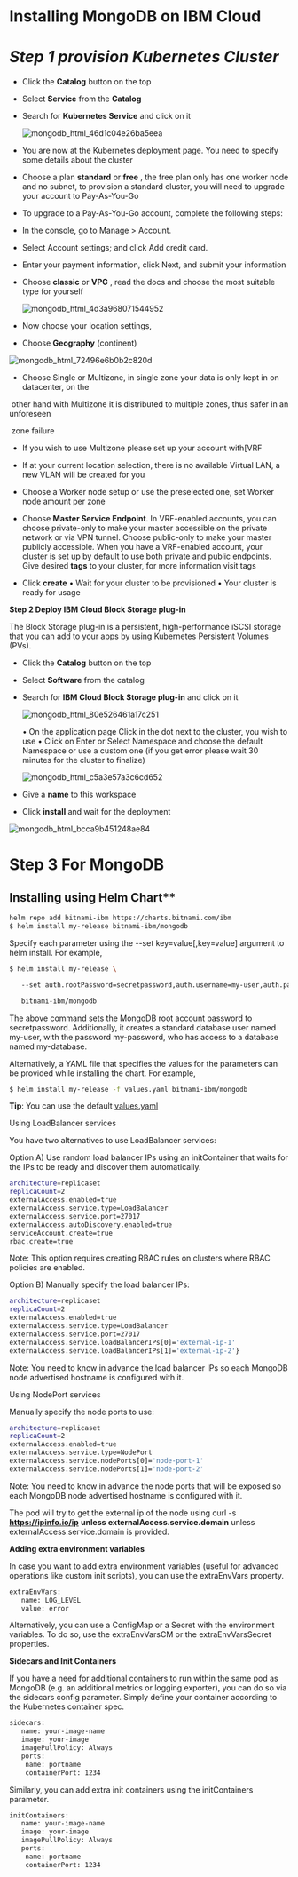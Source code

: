 # Installing MongoDB on IBM Cloud

# *Step 1 provision Kubernetes Cluster* 

- Click the **Catalog** button on the top

- Select **Service** from the **Catalog**

- Search for **Kubernetes Service** and click on it

  ![mongodb_html_46d1c04e26ba5eea](https://user-images.githubusercontent.com/5286796/106396731-ccf85780-642f-11eb-8c16-0713b80f4624.png)

- You are now at the Kubernetes deployment page. You need to specify some details about the cluster

- Choose a plan **standard** or **free** , the free plan only has one worker node and no subnet, to provision a standard cluster, you will need to upgrade your account to Pay-As-You-Go

- To upgrade to a Pay-As-You-Go account, complete the following steps:

- In the console, go to Manage > Account.

- Select Account settings; and click Add credit card.

- Enter your payment information, click Next, and submit your information

- Choose **classic** or **VPC** , read the docs and choose the most suitable type for yourself

  ![mongodb_html_4d3a968071544952](https://user-images.githubusercontent.com/5286796/106396730-cc5fc100-642f-11eb-805a-c92dce6532b3.png)

- Now choose your location settings,

- Choose **Geography** (continent)

![mongodb_html_72496e6b0b2c820d](https://user-images.githubusercontent.com/5286796/106396727-cb2e9400-642f-11eb-8791-bfb29ef4875c.png)

-   Choose 	Single or Multizone, in single zone your data is only kept in on 	datacenter, on the

​      other hand with Multizone it is distributed to multiple zones, thus safer in an unforeseen

​      zone failure

- If you wish to use Multizone please set up your account with[VRF

- If at your current location selection, there is no available Virtual LAN, a new VLAN will be created for you
- Choose a Worker node setup or use the preselected one, set Worker node amount per zone
- Choose **Master Service Endpoint**. In VRF-enabled accounts, you can choose private-only to make your master accessible on the private network or via VPN tunnel. Choose public-only to make your master publicly accessible. When you have a VRF-enabled account, your cluster is set up by default to use both private and public endpoints.
   Give desired **tags** to your cluster, for more information visit tags
- Click **create**
   • Wait for your cluster to be provisioned
   • Your cluster is ready for usage

**Step 2 Deploy IBM Cloud Block Storage plug-in**

The Block Storage plug-in is a persistent, high-performance iSCSI storage that you can add to your apps by using Kubernetes Persistent Volumes (PVs).

- Click the **Catalog** button on the top

- Select **Software** from the catalog

- Search for **IBM Cloud Block Storage plug-in** and click on it
   
   ![mongodb_html_80e526461a17c251](https://user-images.githubusercontent.com/5286796/106396725-c9fd6700-642f-11eb-8606-71998e0bbbc2.png)
   
   • On the application page Click in the dot next to the cluster, you wish to use
   • Click on Enter or Select Namespace and choose the default Namespace or use a custom one (if you get error please wait 30 minutes for the cluster to finalize)
   
   ![mongodb_html_c5a3e57a3c6cd652](https://user-images.githubusercontent.com/5286796/106396724-c964d080-642f-11eb-8e55-c82480054778.png)
   
- Give a **name** to this workspace

- Click **install** and wait for the deployment

![mongodb_html_bcca9b451248ae84](https://user-images.githubusercontent.com/5286796/106396722-c79b0d00-642f-11eb-81f9-084f9c9f04be.png)

# **Step 3 **For MongoDB****

## **Installing using Helm Chart****



```sh
helm repo add bitnami-ibm https://charts.bitnami.com/ibm
$ helm install my-release bitnami-ibm/mongodb
```

Specify each parameter using the --set key=value[,key=value] argument to helm install. For example,

```sh
$ helm install my-release \

   --set auth.rootPassword=secretpassword,auth.username=my-user,auth.password=my-password,auth.database=my-database \

   bitnami-ibm/mongodb
```

The above command sets the MongoDB root account password to secretpassword. Additionally, it creates a standard database user named my-user, with the password my-password, who has access to a database named my-database.

Alternatively, a YAML file that specifies the values for the parameters can be provided while installing the chart. For example,



```sh
$ helm install my-release -f values.yaml bitnami-ibm/mongodb
```

**Tip**: You can use the default [values.yaml](https://cloud.ibm.com/catalog/content/values.yaml)

Using LoadBalancer services

You have two alternatives to use LoadBalancer services:

Option A) Use random load balancer IPs using an initContainer that waits for the IPs to be ready and discover them automatically.



```sh
architecture=replicaset
replicaCount=2
externalAccess.enabled=true
externalAccess.service.type=LoadBalancer
externalAccess.service.port=27017
externalAccess.autoDiscovery.enabled=true
serviceAccount.create=true
rbac.create=true
```

Note: This option requires creating RBAC rules on clusters where RBAC policies are enabled.

Option B) Manually specify the load balancer IPs:



```sh
architecture=replicaset
replicaCount=2
externalAccess.enabled=true
externalAccess.service.type=LoadBalancer
externalAccess.service.port=27017
externalAccess.service.loadBalancerIPs[0]='external-ip-1'
externalAccess.service.loadBalancerIPs[1]='external-ip-2'}
```

Note: You need to know in advance the load balancer IPs so each MongoDB node advertised hostname is configured with it.

Using NodePort services

Manually specify the node ports to use:

```sh
architecture=replicaset
replicaCount=2
externalAccess.enabled=true
externalAccess.service.type=NodePort
externalAccess.service.nodePorts[0]='node-port-1'
externalAccess.service.nodePorts[1]='node-port-2'
```

Note: You need to know in advance the node ports that will be exposed so each MongoDB node advertised hostname is configured with it.

The pod will try to get the external ip of the node using curl -s  **https://ipinfo.io/ip** **unless** **externalAccess.service.domain**  unless externalAccess.service.domain is provided.

**Adding extra environment variables**

In case you want to add extra environment variables (useful for advanced operations like custom init scripts), you can use the extraEnvVars property.

```sh
extraEnvVars:
   name: LOG_LEVEL
   value: error
```

Alternatively, you can use a ConfigMap or a Secret with the environment variables. To do so, use the extraEnvVarsCM or the extraEnvVarsSecret properties.

**Sidecars and Init Containers**

If you have a need for additional containers to run within the same pod as MongoDB (e.g. an additional metrics or logging exporter), you can do so via the sidecars config parameter. Simply define your container according to the Kubernetes container spec.

```sh
sidecars:
   name: your-image-name
   image: your-image
   imagePullPolicy: Always
   ports:
	name: portname
	containerPort: 1234 
```

Similarly, you can add extra init containers using the initContainers parameter.

```sh
initContainers:
   name: your-image-name
   image: your-image
   imagePullPolicy: Always
   ports:
	name: portname
	containerPort: 1234
```